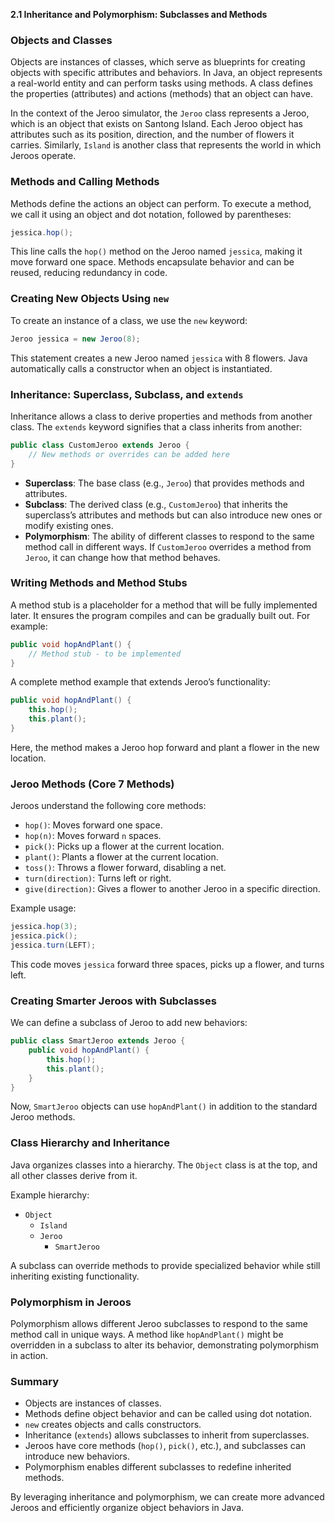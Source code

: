 **2.1 Inheritance and Polymorphism: Subclasses and Methods**

### **Objects and Classes**
Objects are instances of classes, which serve as blueprints for creating objects with specific attributes and behaviors. In Java, an object represents a real-world entity and can perform tasks using methods. A class defines the properties (attributes) and actions (methods) that an object can have.

In the context of the Jeroo simulator, the `Jeroo` class represents a Jeroo, which is an object that exists on Santong Island. Each Jeroo object has attributes such as its position, direction, and the number of flowers it carries. Similarly, `Island` is another class that represents the world in which Jeroos operate.

### **Methods and Calling Methods**
Methods define the actions an object can perform. To execute a method, we call it using an object and dot notation, followed by parentheses:
```java
jessica.hop();
```
This line calls the `hop()` method on the Jeroo named `jessica`, making it move forward one space. Methods encapsulate behavior and can be reused, reducing redundancy in code.

### **Creating New Objects Using `new`**
To create an instance of a class, we use the `new` keyword:
```java
Jeroo jessica = new Jeroo(8);
```
This statement creates a new Jeroo named `jessica` with 8 flowers. Java automatically calls a constructor when an object is instantiated. 

### **Inheritance: Superclass, Subclass, and `extends`**
Inheritance allows a class to derive properties and methods from another class. The `extends` keyword signifies that a class inherits from another:
```java
public class CustomJeroo extends Jeroo {
    // New methods or overrides can be added here
}
```
- **Superclass**: The base class (e.g., `Jeroo`) that provides methods and attributes.
- **Subclass**: The derived class (e.g., `CustomJeroo`) that inherits the superclass’s attributes and methods but can also introduce new ones or modify existing ones.
- **Polymorphism**: The ability of different classes to respond to the same method call in different ways. If `CustomJeroo` overrides a method from `Jeroo`, it can change how that method behaves.

### **Writing Methods and Method Stubs**
A method stub is a placeholder for a method that will be fully implemented later. It ensures the program compiles and can be gradually built out. For example:
```java
public void hopAndPlant() {
    // Method stub - to be implemented
}
```
A complete method example that extends Jeroo’s functionality:
```java
public void hopAndPlant() {
    this.hop();
    this.plant();
}
```
Here, the method makes a Jeroo hop forward and plant a flower in the new location.

### **Jeroo Methods (Core 7 Methods)**
Jeroos understand the following core methods:
- `hop()`: Moves forward one space.
- `hop(n)`: Moves forward `n` spaces.
- `pick()`: Picks up a flower at the current location.
- `plant()`: Plants a flower at the current location.
- `toss()`: Throws a flower forward, disabling a net.
- `turn(direction)`: Turns left or right.
- `give(direction)`: Gives a flower to another Jeroo in a specific direction.

Example usage:
```java
jessica.hop(3);
jessica.pick();
jessica.turn(LEFT);
```
This code moves `jessica` forward three spaces, picks up a flower, and turns left.

### **Creating Smarter Jeroos with Subclasses**
We can define a subclass of Jeroo to add new behaviors:
```java
public class SmartJeroo extends Jeroo {
    public void hopAndPlant() {
        this.hop();
        this.plant();
    }
}
```
Now, `SmartJeroo` objects can use `hopAndPlant()` in addition to the standard Jeroo methods.

### **Class Hierarchy and Inheritance**
Java organizes classes into a hierarchy. The `Object` class is at the top, and all other classes derive from it. 

Example hierarchy:
- `Object`
  - `Island`
  - `Jeroo`
    - `SmartJeroo`

A subclass can override methods to provide specialized behavior while still inheriting existing functionality.

### **Polymorphism in Jeroos**
Polymorphism allows different Jeroo subclasses to respond to the same method call in unique ways. A method like `hopAndPlant()` might be overridden in a subclass to alter its behavior, demonstrating polymorphism in action.

### **Summary**
- Objects are instances of classes.
- Methods define object behavior and can be called using dot notation.
- `new` creates objects and calls constructors.
- Inheritance (`extends`) allows subclasses to inherit from superclasses.
- Jeroos have core methods (`hop()`, `pick()`, etc.), and subclasses can introduce new behaviors.
- Polymorphism enables different subclasses to redefine inherited methods.

By leveraging inheritance and polymorphism, we can create more advanced Jeroos and efficiently organize object behaviors in Java.


